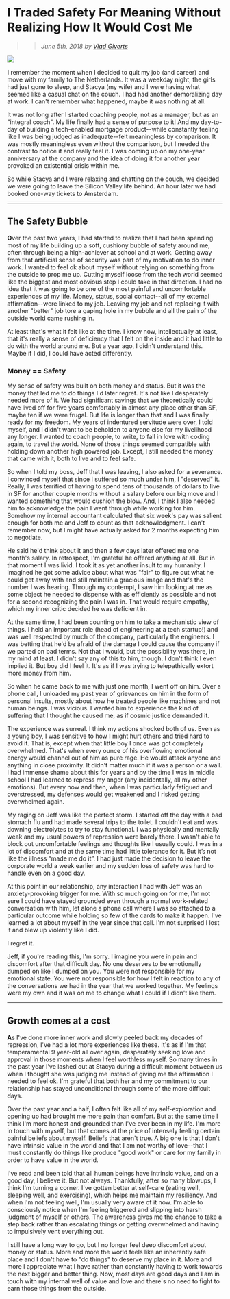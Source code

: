 # I Traded Safety For Meaning Without Realizing How It Would Cost Me
>> _June 5th, 2018 by [Vlad Giverts](/purposeful-leadership-coaching)_

![](https://d235962hz41e70.cloudfront.net/bubble.jpeg)

<b>I</b> remember the moment when I decided to quit my job (and career) and move with my family to The Netherlands. It was a weekday night, the girls had just gone to sleep, and Stacya (my wife) and I were having what seemed like a casual chat on the couch. I had had another demoralizing day at work. I can't remember what happened, maybe it was nothing at all.

It was not long after I started coaching people, not as a manager, but as an "integral coach". My life finally had a sense of purpose to it! And my day-to-day of building a tech-enabled mortgage product--while constantly feeling like I was being judged as inadequate--felt meaningless by comparison. It was mostly meaningless even without the comparison, but I needed the contrast to notice it and really feel it. I was coming up on my one-year anniversary at the company and the idea of doing it for another year provoked an existential crisis within me. 

So while Stacya and I were relaxing and chatting on the couch, we decided we were going to leave the Silicon Valley life behind. An hour later we had booked one-way tickets to Amsterdam. 

---

## The Safety Bubble

<b>O</b>ver the past two years, I had started to realize that I had been spending most of my life building up a soft, cushiony bubble of safety around me, often through being a high-achiever at school and at work. Getting away from that artificial sense of security was part of my motivation to do inner work. I wanted to feel ok about myself without relying on something from the outside to prop me up. Cutting myself loose from the tech world seemed like the biggest and most obvious step I could take in that direction. I had no idea that it was going to be one of the most painful and uncomfortable experiences of my life. Money, status, social contact--all of my external affirmation--were linked to my job. Leaving my job and not replacing it with another "better" job tore a gaping hole in my bubble and all the pain of the outside world came rushing in. 

At least that's what it felt like at the time. I know now, intellectually at least, that it's really a sense of deficiency that I felt on the inside and it had little to do with the world around me. But a year ago, I didn't understand this. Maybe if I did, I could have acted differently.


### Money == Safety

My sense of safety was built on both money and status. But it was the money that led me to do things I'd later regret. It's not like I desperately needed more of it. We had significant savings that we theoretically could have lived off for five years comfortably in almost any place other than SF, maybe ten if we were frugal. But life is longer than that and I was finally ready for my freedom. My years of indentured servitude were over, I told myself, and I didn't want to be beholden to anyone else for my livelihood any longer. I wanted to coach people, to write, to fall in love with coding again, to travel the world. None of those things seemed compatible with holding down another high powered job. Except, I still needed the money that came with it, both to live and to feel safe.

So when I told my boss, Jeff that I was leaving, I also asked for a severance. I convinced myself that since I suffered so much under him, I "deserved" it. Really, I was terrified of having to spend tens of thousands of dollars to live in SF for another couple months without a salary before our big move and I wanted something that would cushion the blow. And, I think I also needed him to acknowledge the pain I went through while working for him. Somehow my internal accountant calculated that six week's pay was salient enough for both me and Jeff to count as that acknowledgment. I can't remember now, but I might have actually asked for 2 months expecting him to negotiate.

He said he'd think about it and then a few days later offered me one month's salary. In retrospect, I'm grateful he offered anything at all. But in that moment I was livid. I took it as yet another insult to my humanity. I imagined he got some advice about what was "fair" to figure out what he could get away with and still maintain a gracious image and that's the number I was hearing. Through my contempt, I saw him looking at me as some object he needed to dispense with as efficiently as possible and not for a second recognizing the pain I was in. That would require empathy, which my inner critic decided he was deficient in. 

At the same time, I had been counting on him to take a mechanistic view of things. I held an important role (head of engineering at a tech startup!) and was well respected by much of the company, particularly the engineers. I was betting that he'd be afraid of the damage I could cause the company if we parted on bad terms. Not that I would, but the possibility was there, in my mind at least. I didn't say any of this to him, though. I don't think I even implied it. But boy did I feel it. It's as if I was trying to telepathically extort more money from him.

So when he came back to me with just one month, I went off on him. Over a phone call, I unloaded my past year of grievances on him in the form of personal insults, mostly about how he treated people like machines and not human beings. I was vicious. I wanted him to experience the kind of suffering that I thought he caused me, as if cosmic justice demanded it.

The experience was surreal. I think my actions shocked both of us. Even as a young boy, I was sensitive to how I might hurt others and tried hard to avoid it. That is, except when that little boy I once was got completely overwhelmed. That's when every ounce of his overflowing emotional energy would channel out of him as pure rage. He would attack anyone and anything in close proximity. It didn't matter much if it was a person or a wall. I had immense shame about this for years and by the time I was in middle school I had learned to repress my anger (any incidentally, all my other emotions). But every now and then, when I was particularly fatigued and overstressed, my defenses would get weakened and I risked getting overwhelmed again.

My raging on Jeff was like the perfect storm. I started off the day with a bad stomach flu and had made several trips to the toilet. I couldn't eat and was downing electrolytes to try to stay functional. I was physically and mentally weak and my usual powers of repression were barely there. I wasn't able to block out uncomfortable feelings and thoughts like I usually could. I was in a lot of discomfort and at the same time had little tolerance for it. But it’s not like the illness “made me do it”. I had just made the decision to leave the corporate world a week earlier and my sudden loss of safety was hard to handle even on a good day.

At this point in our relationship, any interaction I had with Jeff was an anxiety-provoking trigger for me. With so much going on for me, I'm not sure I could have stayed grounded even through a normal work-related conversation with him, let alone a phone call where I was so attached to a particular outcome while holding so few of the cards to make it happen. I've learned a lot about myself in the year since that call. I'm not surprised I lost it and blew up violently like I did. 

I regret it.

Jeff, if you're reading this, I'm sorry. I imagine you were in pain and discomfort after that difficult day. No one deserves to be emotionally dumped on like I dumped on you. You were not responsible for my emotional state. You were not responsible for how I felt in reaction to any of the conversations we had in the year that we worked together. My feelings were my own and it was on me to change what I could if I didn't like them. 

---

## Growth comes at a cost

<b>A</b>s I've done more inner work and slowly peeled back my decades of repression, I've had a lot more experiences like these. It's as if I'm that temperamental 9 year-old all over again, desperately seeking love and approval in those moments when I feel worthless myself. So many times in the past year I've lashed out at Stacya during a difficult moment between us when I thought she was judging me instead of giving me the affirmation I needed to feel ok. I'm grateful that both her and my commitment to our relationship has stayed unconditional through some of the more difficult days.

Over the past year and a half, I often felt like all of my self-exploration and opening up had brought me more pain than comfort. But at the same time I think I'm more honest and grounded than I've ever been in my life. I'm more in touch with myself, but that comes at the price of intensely feeling certain painful beliefs about myself. Beliefs that aren't true. A big one is that I don't have intrinsic value in the world and that I am not worthy of love--that I must constantly do things like produce "good work" or care for my family in order to have value in the world. 

I've read and been told that all human beings have intrinsic value, and on a good day, I believe it. But not always. Thankfully, after so many blowups, I think I'm turning a corner. I've gotten better at self-care (eating well, sleeping well, and exercising), which helps me maintain my resiliency. And when I'm not feeling well, I'm usually very aware of it now. I'm able to consciously notice when I'm feeling triggered and slipping into harsh judgment of myself or others. The awareness gives me the chance to take a step back rather than escalating things or getting overwhelmed and having to impulsively vent everything out.

I still have a long way to go, but I no longer feel deep discomfort about money or status. More and more the world feels like an inherently safe place and I don't have to "do things" to deserve my place in it. More and more I appreciate what I have rather than constantly having to work towards the next bigger and better thing. Now, most days are good days and I am in touch with my internal well of value and love and there's no need to fight to earn those things from the outside.